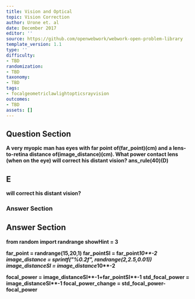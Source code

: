 ```yaml
---
title: Vision and Optical
topic: Vision Correction
author: Urone et. al
date: December 2017
editor: ''
source: https://github.com/openwebwork/webwork-open-problem-library
template_version: 1.1
type: ''
difficulty:
- TBD
randomization:
- TBD
taxonomy:
- TBD
tags:
- focalgeometriclawlightopticsrayvision
outcomes:
- TBD
assets: []
---
```


## Question Section 

<b>
A very myopic man has eyes with far point of(far_point)(cm) and a lens-to-retina distance of(image_distance)(cm). What power contact lens (when on the eye) will correct his distant vision?
ans_rule(40)(D)

## E
will correct his distant vision?
### Answer Section


## Answer Section

from random import randrange
showHint = 3

far_point = randrange(15,20,1)
far_pointSI = far_point*10**-2
image_distance = sprintf("%0.2f", randrange(2,2.5,0.01))
image_distanceSI = image_distance*10**-2

focal_power = image_distanceSI**-1+far_pointSI**-1
std_focal_power = image_distanceSI**-1
focal_power_change = std_focal_power-focal_power